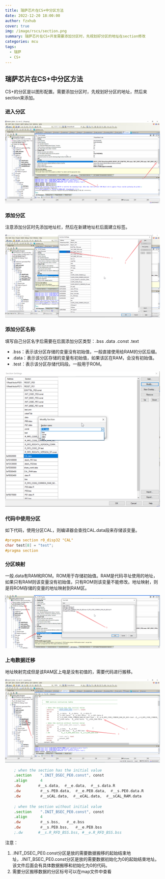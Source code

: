 ```yaml
---
title: 瑞萨芯片在CS+中分区方法
date: 2022-12-20 18:00:00
author: fzxhub
cover: true
img: /image/rscs/section.png
summary: 瑞萨芯片在CS+开发需要添加分区时，先规划好分区的地址在section修改
categories: mcu
tags:
  - 瑞萨
  - CS+
---
```


## 瑞萨芯片在CS+中分区方法


CS+的分区是以图形配置。需要添加分区时，先规划好分区的地址，然后来section来添加。

### 进入分区

![进入分区设置](/image/rscs/section.png)

### 添加分区

注意添加分区时先添加地址栏，然后在新建地址栏后面建立标签。

![增加分区设置](/image/rscs/add.png)

### 添加分区名称

填写自己分区名字后需要在后面添加分区类型：.bss .data .const .text

- .bss：表示该分区存储的变量没有初始值，一般直接使用给RAM的分区后缀。
- .data：表示该分区存储的变量有初始值，如果该区在RAM，会没有初始值。
- .test：表示该分区存储代码段。一般用于ROM。

![分区类型](/image/rscs/name.png)

### 代码中使用分区

如下代码，使用分区CAL，则编译器会查找CAL.data段来存储该变量。

```c
#pragma section r0_disp32 "CAL"
char test[8] = "test";
#pragma section
```

### 分区映射

一般.data有RAM和ROM。ROM用于存储初始值。RAM是代码寻址使用的地址，如果只有RAM则该变量没有初始值，只有ROM则该变量不能修改。地址映射，则是将ROM存储的变量的地址映射到RAM区。

![分区地址映射](/image/rscs/map.png)

### 上电数据迁移

地址映射完成但是该RAM区上电是没有初值的，需要代码进行搬移。

![分区初始化](/image/rscs/datainit.png)

```asm
	; when the section has the initial value
	.section    ".INIT_DSEC_PE0.const", const
	.align      4
	.dw		   #__s.data,  #__e.data,  #__s.data.R
	.dw         #__s.PE0.data,  #__e.PE0.data,  #__s.PE0.data.R
	.dw         #__sCAL.data,  #__eCAL.data,  #__sCAL_RAM.data
	
	; when the section without initial value
	.section    ".INIT_BSEC_PE0.const", const
	.align      4
	.dw         #__s.bss,   #__e.bss
	.dw         #__s.PE0.bss,   #__e.PE0.bss
	;.dw	   #__s.R_RFD_BSS.bss, #__e.R_RFD_BSS.bss
```

注意：

1. .INIT_DSEC_PE0.const分区是放的需要数据搬移的起始结束地址，.INIT_BSEC_PE0.const分区是放的需要数据初始化为0的起始结束地址。该文件后面会有具体数据搬移和初始化为0的代码。
2. 需要分区搬移数据的分区标号可以在map文件中查看

